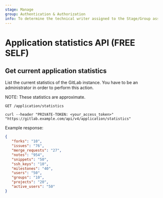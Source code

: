 ```yaml
---
stage: Manage
group: Authentication & Authorization
info: To determine the technical writer assigned to the Stage/Group associated with this page, see https://about.gitlab.com/handbook/engineering/ux/technical-writing/#assignments
---
```


# Application statistics API **(FREE SELF)**

## Get current application statistics

List the current statistics of the GitLab instance. You have to be an
administrator in order to perform this action.

NOTE:
These statistics are approximate.

```plaintext
GET /application/statistics
```

```shell
curl --header "PRIVATE-TOKEN: <your_access_token>" "https://gitlab.example.com/api/v4/application/statistics"
```

Example response:

```json
{
   "forks": "10",
   "issues": "76",
   "merge_requests": "27",
   "notes": "954",
   "snippets": "50",
   "ssh_keys": "10",
   "milestones": "40",
   "users": "50",
   "groups": "10",
   "projects": "20",
   "active_users": "50"
}
```
